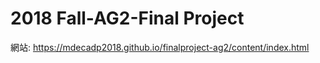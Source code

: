 # 2018 Fall-AG2-Final Project

網站: https://mdecadp2018.github.io/finalproject-ag2/content/index.html
